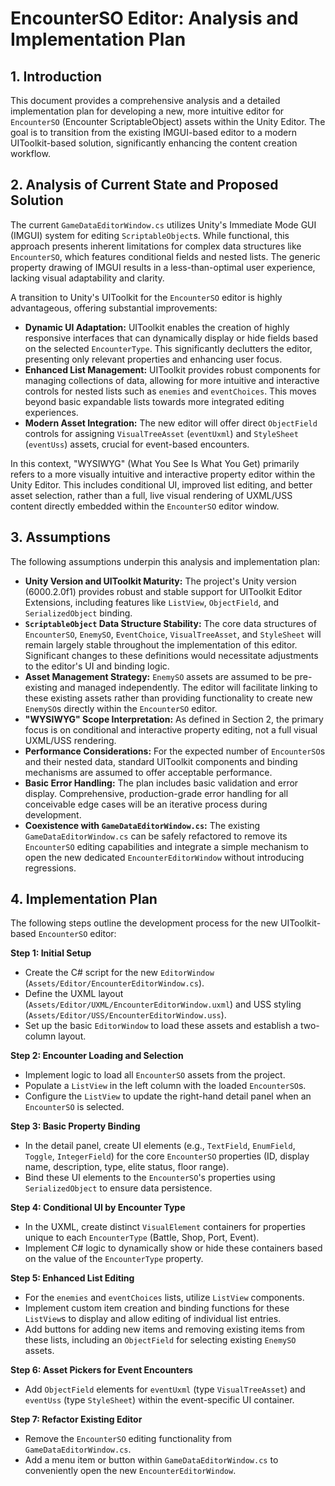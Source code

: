 # EncounterSO Editor: Analysis and Implementation Plan

## 1. Introduction

This document provides a comprehensive analysis and a detailed implementation plan for developing a new, more intuitive editor for `EncounterSO` (Encounter ScriptableObject) assets within the Unity Editor. The goal is to transition from the existing IMGUI-based editor to a modern UIToolkit-based solution, significantly enhancing the content creation workflow.

## 2. Analysis of Current State and Proposed Solution

The current `GameDataEditorWindow.cs` utilizes Unity's Immediate Mode GUI (IMGUI) system for editing `ScriptableObject`s. While functional, this approach presents inherent limitations for complex data structures like `EncounterSO`, which features conditional fields and nested lists. The generic property drawing of IMGUI results in a less-than-optimal user experience, lacking visual adaptability and clarity.

A transition to Unity's UIToolkit for the `EncounterSO` editor is highly advantageous, offering substantial improvements:

*   **Dynamic UI Adaptation:** UIToolkit enables the creation of highly responsive interfaces that can dynamically display or hide fields based on the selected `EncounterType`. This significantly declutters the editor, presenting only relevant properties and enhancing user focus.
*   **Enhanced List Management:** UIToolkit provides robust components for managing collections of data, allowing for more intuitive and interactive controls for nested lists such as `enemies` and `eventChoices`. This moves beyond basic expandable lists towards more integrated editing experiences.
*   **Modern Asset Integration:** The new editor will offer direct `ObjectField` controls for assigning `VisualTreeAsset` (`eventUxml`) and `StyleSheet` (`eventUss`) assets, crucial for event-based encounters.

In this context, "WYSIWYG" (What You See Is What You Get) primarily refers to a more visually intuitive and interactive property editor within the Unity Editor. This includes conditional UI, improved list editing, and better asset selection, rather than a full, live visual rendering of UXML/USS content directly embedded within the `EncounterSO` editor window.

## 3. Assumptions

The following assumptions underpin this analysis and implementation plan:

*   **Unity Version and UIToolkit Maturity:** The project's Unity version (6000.2.0f1) provides robust and stable support for UIToolkit Editor Extensions, including features like `ListView`, `ObjectField`, and `SerializedObject` binding.
*   **`ScriptableObject` Data Structure Stability:** The core data structures of `EncounterSO`, `EnemySO`, `EventChoice`, `VisualTreeAsset`, and `StyleSheet` will remain largely stable throughout the implementation of this editor. Significant changes to these definitions would necessitate adjustments to the editor's UI and binding logic.
*   **Asset Management Strategy:** `EnemySO` assets are assumed to be pre-existing and managed independently. The editor will facilitate linking to these existing assets rather than providing functionality to create new `EnemySO`s directly within the `EncounterSO` editor.
*   **"WYSIWYG" Scope Interpretation:** As defined in Section 2, the primary focus is on conditional and interactive property editing, not a full visual UXML/USS rendering.
*   **Performance Considerations:** For the expected number of `EncounterSO`s and their nested data, standard UIToolkit components and binding mechanisms are assumed to offer acceptable performance.
*   **Basic Error Handling:** The plan includes basic validation and error display. Comprehensive, production-grade error handling for all conceivable edge cases will be an iterative process during development.
*   **Coexistence with `GameDataEditorWindow.cs`:** The existing `GameDataEditorWindow.cs` can be safely refactored to remove its `EncounterSO` editing capabilities and integrate a simple mechanism to open the new dedicated `EncounterEditorWindow` without introducing regressions.

## 4. Implementation Plan

The following steps outline the development process for the new UIToolkit-based `EncounterSO` editor:

**Step 1: Initial Setup**

*   Create the C# script for the new `EditorWindow` (`Assets/Editor/EncounterEditorWindow.cs`).
*   Define the UXML layout (`Assets/Editor/UXML/EncounterEditorWindow.uxml`) and USS styling (`Assets/Editor/USS/EncounterEditorWindow.uss`).
*   Set up the basic `EditorWindow` to load these assets and establish a two-column layout.

**Step 2: Encounter Loading and Selection**

*   Implement logic to load all `EncounterSO` assets from the project.
*   Populate a `ListView` in the left column with the loaded `EncounterSO`s.
*   Configure the `ListView` to update the right-hand detail panel when an `EncounterSO` is selected.

**Step 3: Basic Property Binding**

*   In the detail panel, create UI elements (e.g., `TextField`, `EnumField`, `Toggle`, `IntegerField`) for the core `EncounterSO` properties (ID, display name, description, type, elite status, floor range).
*   Bind these UI elements to the `EncounterSO`'s properties using `SerializedObject` to ensure data persistence.

**Step 4: Conditional UI by Encounter Type**

*   In the UXML, create distinct `VisualElement` containers for properties unique to each `EncounterType` (Battle, Shop, Port, Event).
*   Implement C# logic to dynamically show or hide these containers based on the value of the `EncounterType` property.

**Step 5: Enhanced List Editing**

*   For the `enemies` and `eventChoices` lists, utilize `ListView` components.
*   Implement custom item creation and binding functions for these `ListView`s to display and allow editing of individual list entries.
*   Add buttons for adding new items and removing existing items from these lists, including an `ObjectField` for selecting existing `EnemySO` assets.

**Step 6: Asset Pickers for Event Encounters**

*   Add `ObjectField` elements for `eventUxml` (type `VisualTreeAsset`) and `eventUss` (type `StyleSheet`) within the event-specific UI container.

**Step 7: Refactor Existing Editor**

*   Remove the `EncounterSO` editing functionality from `GameDataEditorWindow.cs`.
*   Add a menu item or button within `GameDataEditorWindow.cs` to conveniently open the new `EncounterEditorWindow`.
